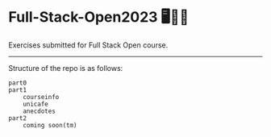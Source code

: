 # Full-Stack-Open2023 🖥️🚀🌠
Exercises submitted for Full Stack Open course.

___

Structure of the repo is as follows:
~~~
part0
part1
    courseinfo
    unicafe
    anecdotes
part2
    coming soon(tm)
~~~
